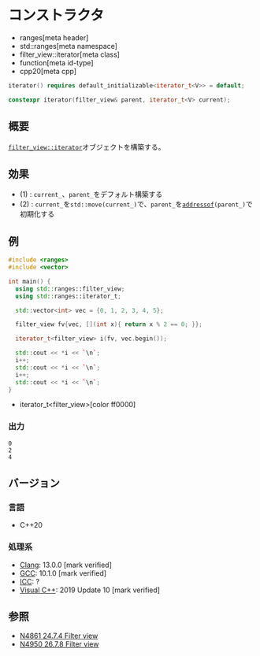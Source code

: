# コンストラクタ
* ranges[meta header]
* std::ranges[meta namespace]
* filter_view::iterator[meta class]
* function[meta id-type]
* cpp20[meta cpp]

```cpp
iterator() requires default_initializable<iterator_t<V>> = default;    // (1)

constexpr iterator(filter_view& parent, iterator_t<V> current);        // (2)
```

## 概要

[`filter_view::iterator`](../iterator.md)オブジェクトを構築する。

## 効果

- (1) : `current_`、`parent_`をデフォルト構築する
- (2) : `current_`を`std::move(current_)`で、`parent_`を[`addressof`](/reference/memory/addressof.md)`(parent_)`で初期化する

## 例
```cpp example
#include <ranges>
#include <vector>

int main() {
  using std::ranges::filter_view;
  using std::ranges::iterator_t;

  std::vector<int> vec = {0, 1, 2, 3, 4, 5};

  filter_view fv{vec, [](int x){ return x % 2 == 0; }};

  iterator_t<filter_view> i(fv, vec.begin());

  std::cout << *i << `\n`;
  i++;
  std::cout << *i << `\n`;
  i++;
  std::cout << *i << `\n`;
}
```
* iterator_t<filter_view>[color ff0000]

### 出力
```
0
2
4
```

## バージョン
### 言語
- C++20

### 処理系
- [Clang](/implementation.md#clang): 13.0.0 [mark verified]
- [GCC](/implementation.md#gcc): 10.1.0 [mark verified]
- [ICC](/implementation.md#icc): ?
- [Visual C++](/implementation.md#visual_cpp): 2019 Update 10 [mark verified]

## 参照
- [N4861 24.7.4 Filter view](https://timsong-cpp.github.io/cppwp/n4861/range.filter)
- [N4950 26.7.8 Filter view](https://timsong-cpp.github.io/cppwp/n4950/range.filter)

